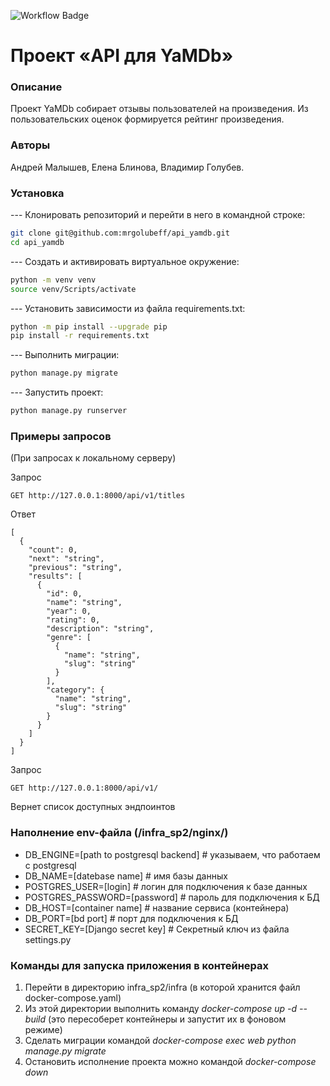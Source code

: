 ![Workflow Badge](https://github.com/mrgolubeff/yamdb_final/actions/workflows/yamdb_workflow.yml/badge.svg)
# Проект «API для YaMDb»
### Описание
Проект YaMDb собирает отзывы пользователей на произведения. Из пользовательских оценок формируется рейтинг произведения.
### Авторы
Андрей Малышев, Елена Блинова, Владимир Голубев.

### Установка
--- Клонировать репозиторий и перейти в него в командной строке:
```sh
git clone git@github.com:mrgolubeff/api_yamdb.git
cd api_yamdb
```

--- Cоздать и активировать виртуальное окружение:
```sh
python -m venv venv
source venv/Scripts/activate
```
--- Установить зависимости из файла requirements.txt:
```sh
python -m pip install --upgrade pip
pip install -r requirements.txt
```
--- Выполнить миграции:
```sh
python manage.py migrate
```
--- Запустить проект:
```sh
python manage.py runserver
```

### Примеры запросов
(При запросах к локальному серверу)

Запрос
```
GET http://127.0.0.1:8000/api/v1/titles
```
Ответ
```
[
  {
    "count": 0,
    "next": "string",
    "previous": "string",
    "results": [
      {
        "id": 0,
        "name": "string",
        "year": 0,
        "rating": 0,
        "description": "string",
        "genre": [
          {
            "name": "string",
            "slug": "string"
          }
        ],
        "category": {
          "name": "string",
          "slug": "string"
        }
      }
    ]
  }
]
```

Запрос
```
GET http://127.0.0.1:8000/api/v1/
```
Вернет список доступных эндпоинтов

### Наполнение env-файла (/infra_sp2/nginx/)
+ DB_ENGINE=[path to postgresql backend] # указываем, что работаем с postgresql
+ DB_NAME=[datebase name] # имя базы данных
+ POSTGRES_USER=[login] # логин для подключения к базе данных
+ POSTGRES_PASSWORD=[password] # пароль для подключения к БД
+ DB_HOST=[container name] # название сервиса (контейнера)
+ DB_PORT=[bd port] # порт для подключения к БД
+ SECRET_KEY=[Django secret key] # Секретный ключ из файла settings.py

### Команды для запуска приложения в контейнерах
1. Перейти в директорию infra_sp2/infra (в которой хранится файл docker-compose.yaml)
2. Из этой директории выполнить команду *docker-compose up -d --build* (это пересоберет контейнеры и запустит их в фоновом режиме)
3. Сделать миграции командой *docker-compose exec web python manage.py migrate*
4. Остановить исполнение проекта можно командой *docker-compose down*
